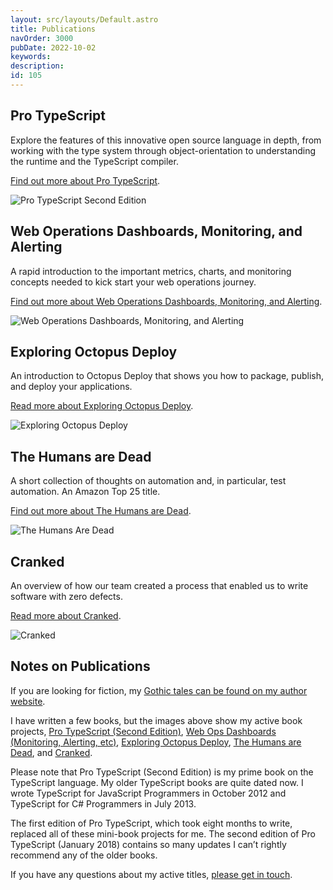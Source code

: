 ```yaml
---
layout: src/layouts/Default.astro
title: Publications
navOrder: 3000
pubDate: 2022-10-02
keywords: 
description: 
id: 105
---
```


## Pro TypeScript

Explore the features of this innovative open source language in depth, from working with the type system through object-orientation to understanding the runtime and the TypeScript compiler.

[Find out more about Pro TypeScript](https://www.stevefenton.co.uk/publications/pro-typescript/).

![Pro TypeScript Second Edition](/img/2015/07/pro-typescript-second-edition.png)

</article>

<article>

## Web Operations Dashboards, Monitoring, and Alerting

A rapid introduction to the important metrics, charts, and monitoring concepts needed to kick start your web operations journey.

[Find out more about Web Operations Dashboards, Monitoring, and Alerting](https://www.stevefenton.co.uk/publications/web-ops-dashboards-monitoring-and-alerting/).

![Web Operations Dashboards, Monitoring, and Alerting](/img/2017/08/web-operations-monitoring.jpg)

</article>

<article>

## Exploring Octopus Deploy

An introduction to Octopus Deploy that shows you how to package, publish, and deploy your applications.

[Read more about Exploring Octopus Deploy](https://www.stevefenton.co.uk/publications/exploring-octopus-deploy/).

![Exploring Octopus Deploy](/img/2015/07/exploring-octopus-deploy.jpg)

</article>

<article>

## The Humans are Dead

A short collection of thoughts on automation and, in particular, test automation. An Amazon Top 25 title.

[Find out more about The Humans are Dead](https://www.stevefenton.co.uk/publications/the-humans-are-dead/).

![The Humans Are Dead](/img/2015/07/the-humans-are-dead.jpg)

</article>

<article>

## Cranked

An overview of how our team created a process that enabled us to write software with zero defects.

[Read more about Cranked](https://www.stevefenton.co.uk/publications/cranked/).

![Cranked](/img/2015/07/cranked-book.jpg)

</article>

<article>

## Notes on Publications

If you are looking for fiction, my [Gothic tales can be found on my author website](https://smfenton.uk/).

I have written a few books, but the images above show my active book projects, [Pro TypeScript (Second Edition)](https://www.stevefenton.co.uk/publications/pro-typescript/), [Web Ops Dashboards (Monitoring, Alerting, etc)](https://www.stevefenton.co.uk/publications/web-ops-dashboards-monitoring-and-alerting/), [Exploring Octopus Deploy](https://www.stevefenton.co.uk/publications/exploring-octopus-deploy/), [The Humans are Dead](https://www.stevefenton.co.uk/publications/the-humans-are-dead/), and [Cranked](https://www.stevefenton.co.uk/publications/cranked/).

Please note that Pro TypeScript (Second Edition) is my prime book on the TypeScript language. My older TypeScript books are quite dated now. I wrote TypeScript for JavaScript Programmers in October 2012 and TypeScript for C# Programmers in July 2013.

The first edition of Pro TypeScript, which took eight months to write, replaced all of these mini-book projects for me. The second edition of Pro TypeScript (January 2018) contains so many updates I can’t rightly recommend any of the older books.

If you have any questions about my active titles, [please get in touch](https://www.stevefenton.co.uk/contact/).

</article>